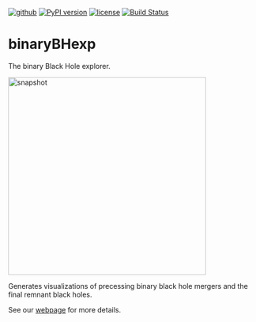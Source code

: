 [![github](https://img.shields.io/badge/GitHub-binaryBHexp-blue.svg)](https://github.com/vijayvarma392/binaryBHexp)
[![PyPI version](https://badge.fury.io/py/binaryBHexp.svg)](https://pypi.org/project/binaryBHexp/)
[![license](https://img.shields.io/badge/license-MIT-blue.svg)](https://github.com/vijayvarma392/binaryBHexp/blob/master/LICENSE)
[![Build Status](https://github.com/vijayvarma392/binaryBHexp/actions/workflows/test.yml/badge.svg)](https://github.com/vijayvarma392/binaryBHexp/actions/workflows/test.yml)

# binaryBHexp
The binary Black Hole explorer.

<img src="https://raw.githubusercontent.com/vijayvarma392/binaryBHexp/master/animations/example.png" alt="snapshot" width="400px"/>

Generates visualizations of precessing binary black hole mergers and the final
remnant black holes.

See our [webpage](https://vijayvarma392.github.io/binaryBHexp/) for more details.
